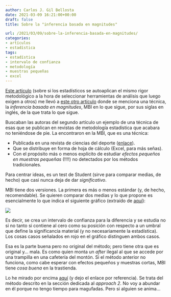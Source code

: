 ```yaml
---
author: Carlos J. Gil Bellosta
date: 2021-03-09 16:21:00+00:00
draft: false
title: Sobre la "inferencia basada en magnitudes"

url: /2021/03/09/sobre-la-inferencia-basada-en-magnitudes/
categories:
- artículos
- estadística
tags:
- estadística
- intervalo de confianza
- metodología
- muestras pequeñas
- excel
---
```


[Este artículo](https://statmodeling.stat.columbia.edu/2021/02/21/statisticians-dont-use-statistical-evidence-to-decide-what-statistical-methods-to-use-also-the-way-of-the-physicist/)  (sobre si los estadísticos se autoaplican el mismo rigor metodológico a la hora de seleccionar herramientas de análisis que luego exigen a otros) me llevó a [este otro artículo](https://rss.onlinelibrary.wiley.com/doi/10.1111/1740-9713.01444) donde se menciona una técnica, la _inferencia basada en magnitudes_, MBI en lo que sigue, por sus siglas en inglés, de la que trata lo que sigue.

Buscaban las autoras del segundo artículo un ejemplo de una técnica de esas que se publican en revistas de metodología estadística que acabara no teniéndose de pie. La encontraron en la MBI, que es una técnica:

* Publicada en una revista de ciencias del deporte ([enlace](https://www.semanticscholar.org/paper/A-spreadsheet-for-deriving-a-confidence-interval%2C-a-Hopkins/ccb3d5913b54816c46ffc5ce1b83ac0fdde91a69)).
* Que se distribuye en forma de hoja de cálculo (Excel, para más señas).
* Con el propósito más o menos explícito de estudiar _efectos pequeños en muestras pequeñas_ (!!!!) no detectados por los métodos tradicionales.

Para centrar ideas, es un test de Student (sirve para comparar medias, de hecho) que casi nunca deja de dar _significativo_.

MBI tiene dos versiones. La primera es más o menos estándar (y, de hecho, recomendable). Se quieren comparar dos medias y lo que propone es esencialmente lo que indica el siguiente gráfico (extraído de [aquí](https://www.researchgate.net/publication/325217813_Magnitude-based_inference_What_is_it_How_does_it_work_and_is_it_appropriate)):

![](/wp-uploads/2021/03/Magnitude-Based-Inference-Decisions-in-Magnitude-Based.png#center)

Es decir, se crea un intervalo de confianza para la diferencia y se estudia no si no tanto si contiene al cero como su posición con respecto a un umbral que define la significancia material (y no necesariamente la estadística). Los cosas casos señalados en rojo en el gráfico distinguen ambos casos.

Esa es la parte buena pero no original del método; pero tiene otra que es original y... mala. Es como quien monta un _after_ ilegal al que se accede por una trampilla en una cafetería del montón. Si el método anterior no funciona, como cabe esperar con efectos pequeños y muestras cortas, MBI tiene _cosa buena_ en la trastienda.

Lo he mirado por encima [aquí](https://www.ncbi.nlm.nih.gov/pmc/articles/PMC5642352/) (y dejo el enlace por referencia). Se trata del método descrito en la sección dedicada al _approach 2_. No voy a abundar en él porque no tengo tiempo para magufadas. Pero si alguien se anima...